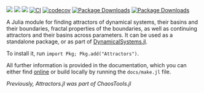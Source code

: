 [![](https://img.shields.io/badge/docs-dev-lightblue.svg)](https://JuliaDynamics.github.io/Attractors.jl/dev)
[![](https://img.shields.io/badge/docs-stable-blue.svg)](https://JuliaDynamics.github.io/Attractors.jl/stable)
[![](https://img.shields.io/badge/DOI-10.1007%2F978--3--030--91032--7-purple)](https://link.springer.com/book/10.1007/978-3-030-91032-7)
[![CI](https://github.com/JuliaDynamics/Attractors.jl/workflows/CI/badge.svg)](https://github.com/JuliaDynamics/Attractors.jl/actions?query=workflow%3ACI)
[![codecov](https://codecov.io/gh/JuliaDynamics/Attractors.jl/branch/main/graph/badge.svg)](https://codecov.io/gh/JuliaDynamics/Attractors.jl)
[![Package Downloads](https://shields.io/endpoint?url=https://pkgs.genieframework.com/api/v1/badge/Attractors)](https://pkgs.genieframework.com?packages=Attractors)
[![Package Downloads](https://shields.io/endpoint?url=https://pkgs.genieframework.com/api/v1/badge/ChaosTools)](https://pkgs.genieframework.com?packages=ChaosTools)

A Julia module for finding attractors of dynamical systems,
their basins and their boundaries, fractal properties of the boundaries,
as well as continuing attractors and their basins across parameters.
It can be used as a standalone package, or as part of
[DynamicalSystems.jl](https://juliadynamics.github.io/DynamicalSystems.jl/dev/).

To install it, run `import Pkg; Pkg.add("Attractors")`.

All further information is provided in the documentation, which you can either find [online](https://juliadynamics.github.io/Attractors.jl/dev/) or build locally by running the `docs/make.jl` file.

_Previously, Attractors.jl was part of ChaosTools.jl_
